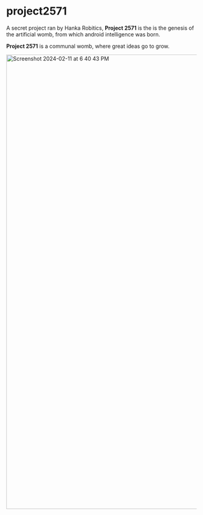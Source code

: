 # project2571
A secret project ran by Hanka Robitics, **Project 2571** is the is the genesis of the artificial womb, from which android intelligence was born.

**Project 2571** is a communal womb, where great ideas go to grow.

<img width="1200" alt="Screenshot 2024-02-11 at 6 40 43 PM" src="https://github.com/davidpco/project2571/assets/28909971/62e1e4a2-b48a-4059-b391-e645a9237f7e">
